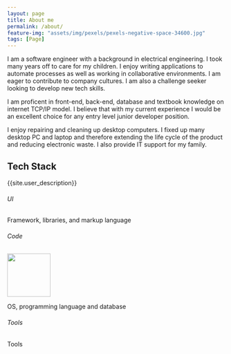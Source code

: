 ```yaml
---
layout: page
title: About me
permalink: /about/
feature-img: "assets/img/pexels/pexels-negative-space-34600.jpg"
tags: [Page]
---
```


I am a software engineer with a background in electrical engineering. I took many years off to care for my children. I enjoy writing applications to automate processes as well as working in collaborative environments. I am eager to contribute to company cultures. I am also a challenge seeker looking to develop new tech skills. 

I am proficent in front-end, back-end, database and textbook knowledge on internet TCP/IP model. I believe  that with my current experience I would be an excellent choice for any entry level junior developer position.

I enjoy repairing and cleaning up desktop computers. I fixed up many desktop PC and laptop and therefore extending the life cycle of the product and reducing electronic waste. I also provide IT support for my family.

<section id="about">
<div class="user-details">
  <h1> Tech Stack </h1>
  <p> {{site.user_description}} </p>
</div> 
  <div class="user">
    <div class="tech">
      <h6>UI</h6>
      <i class="devicon-html5-plain-wordmark"></i>
      <i class="devicon-bootstrap-plain-wordmark colored"></i>
      <i class="devicon-sass-original colored"></i>
      <i class="devicon-css3-plain-wordmark"></i>
      <i class="devicon-markdown-original colored"></i>
      <i class="devicon-react-original-wordmark colored"></i>
      <p>Framework, libraries, and markup language</p>
    </div>
    <div class="tech">
      <h6>Code</h6>
      <!-- <img src="/particle-branch/assets/img/centos-original.svg" width="100" height="100"/>  -->
      <img src="/particle-branch/assets/img/linux-original.svg" width="100" height="100"/> 
      <i class="devicon-javascript-plain colored"></i>
      <i class="devicon-python-plain-wordmark"></i>
      <i class="devicon-java-plain-wordmark colored"></i>
      <i class="devicon-c-plain colored"></i>
      <i class="devicon-postgresql-plain-wordmark colored"></i>
      <i class="devicon-flask-original-wordmark colored"></i>
      <i class="devicon-sqlalchemy-plain colored"></i>
      <p>OS, programming language and database</p>
    </div>
    <div class="tech">
      <h6>Tools</h6>
      <i class="devicon-git-plain colored"></i>
      <i class="devicon-github-original-wordmark colored"></i>
      <i class="devicon-gulp-plain colored"></i>
      <i class="devicon-vscode-plain colored"></i>
      <i class="devicon-vim-plain"></i>
      <p>Tools</p>
    </div>
</div>
</section>